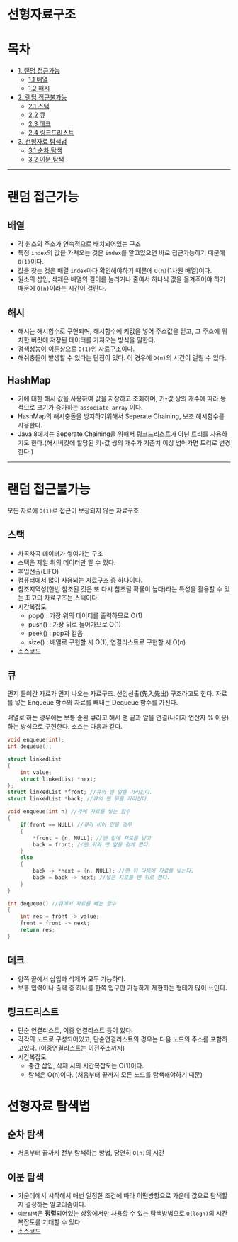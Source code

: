 # 선형자료구조

# 목차
- [1. 랜덤 접근가능](#랜덤-접근가능)
  - [1.1 배열](#배열)
  - [1.2 해시](#해시)
- [2. 랜덤 접근불가능](#랜덤-접근불가능)
  - [2.1 스택](#스택)
  - [2.2 큐](#큐)
  - [2.3 데크](#데크)
  - [2.4 링크드리스트](#링크드리스트)
- [3. 선형자료 탐색법](#선형자료-탐색법)
  - [3.1 순차 탐색](#순차-탐색)
  - [3.2 이분 탐색](#이분-탐색)

---

# 랜덤 접근가능
## 배열
- 각 원소의 주소가 연속적으로 배치되어있는 구조
- 특정 `index`의 값을 가져오는 것은 `index`를 알고있으면 바로 접근가능하기 때문에 `O(1)`이다.
- 값을 찾는 것은 배열 `index`마다 확인해야하기 때문에 `O(n)`(1차원 배열)이다.
- 원소의 삽입, 삭제은 배열의 길이를 늘리거나 줄여서 하나씩 값을 옮겨주어야 하기 때문에  `O(n)`이라는 시간이 걸린다.
## 해시
- 해시는 해시함수로 구현되며, 해시함수에 키값을 넣어 주소값을 얻고, 그 주소에 위치한 버킷에 저장된 데이터를 가져오는 방식을 말한다.
- 검색성능이 이론상으로 `O(1)`인 자료구조이다.
- 해쉬충돌이 발생할 수 있다는 단점이 있다. 이 경우에 `O(n)`의 시간이 걸릴 수 있다.
## HashMap
- 키에 대한 해시 값을 사용하여 값을 저장하고 조회하며, 키-값 쌍의 개수에 따라 동적으로 크기가 증가하는 `associate array` 이다.
- HashMap의 해시충돌을 방지하기위해서 Seperate Chaining, 보조 해시함수를 사용한다.
- Java 8에서는 Seperate Chaining을 위해서 링크드리스트가 아닌 트리를 사용하기도 한다.(해시버킷에 할당된 키-값 쌍의 개수가 기준치 이상 넘어가면 트리로 변경한다.)

---
# 랜덤 접근불가능
모든 자료에 `O(1)`로 접근이 보장되지 않는 자료구조

## 스택
- 차곡차곡 데이터가 쌓여가는 구조
- 스택은 제일 위의 데이터만 알 수 있다.
- 후입선출(LIFO)
- 컴퓨터에서 많이 사용되는 자료구조 중 하나이다.
- 참조지역성(한번 참조된 것은 또 다시 참조될 확률이 높다)라는 특성을 활용할 수 있는 최고의 자료구조는 스택이다.
- 시간복잡도
    - pop() : 가장 위의 데이터를 출력하므로 O(1)
    - push() : 가장 위로 들어가므로 O(1)
    - peek() : pop과 같음 
    - size() : 배열로 구현할 시 O(1), 연결리스트로 구현할 시 O(n)
- [소스코드](/src/main/java/com/essri/algorithm/StackExample.java)
## 큐
먼저 들어간 자료가 먼저 나오는 자료구조. 선입선출(先入先出) 구조라고도 한다. 자료를 넣는 Enqueue 함수와 자료를 빼내는 Dequeue 함수를 가진다.

배열로 하는 경우에는 보통 순환 큐라고 해서 맨 끝과 앞을 연결(나머지 연산자 % 이용)하는 방식으로 구현한다. 소스는 다음과 같다.
```C
void enqueue(int);
int dequeue();

struct linkedList
{
    int value;
    struct linkedList *next;
};
struct linkedList *front; //큐의 맨 앞을 가리킨다.
struct linkedList *back; //큐의 맨 뒤를 가리킨다.

void enqueue(int n) //큐에 자료를 넣는 함수
{
    if(front == NULL) //큐가 비어 있을 경우
    {
        *front = {n, NULL}; //맨 앞에 자료를 넣고
        back = front; //맨 뒤와 맨 앞을 같게 한다.
    }
    else
    {
        back -> *next = {n, NULL}; //맨 뒤 다음에 자료를 넣는다.
        back = back -> next; //넣은 자료를 맨 뒤로 한다.
    }
}

int dequeue() //큐에서 자료를 빼는 함수
{
    int res = front -> value;
    front = front -> next;
    return res;
}
```
## 데크
- 양쪽 끝에서 삽입과 삭제가 모두 가능하다. 
- 보통 입력이나 출력 중 하나를 한쪽 입구만 가능하게 제한하는 형태가 많이 쓰인다.

## 링크드리스트
- 단순 연결리스트, 이중 연결리스트 등이 있다.
- 각각의 노드로 구성되어있고, 단순연결리스트의 경우는 다음 노드의 주소를 포함하고있다. (이중연결리스트는 이전주소까지)
- 시간복잡도 
    - 중간 삽입, 삭제 시의 시간복잡도는 O(1)이다.
    - 탐색은 O(n)이다. (처음부터 끝까지 모든 노드를 탐색해야하기 때문)


# 선형자료 탐색법
## 순차 탐색
- 처음부터 끝까지 전부 탐색하는 방법, 당연히 `O(n)`의 시간

## 이분 탐색
- 가운데에서 시작해서 매번 일정한 조건에 따라 어떤방향으로 가운데 값으로 탐색할지 결정하는 알고리즘이다.
- `이분탐색`은 **정렬**되어있는 상황에서만 사용할 수 있는 탐색방법으로 `O(logn)`의 시간복잡도를 기대할 수 있다.
- [소스코드](/src/main/java/com/essri/algorithm/BinarySearch.java)

